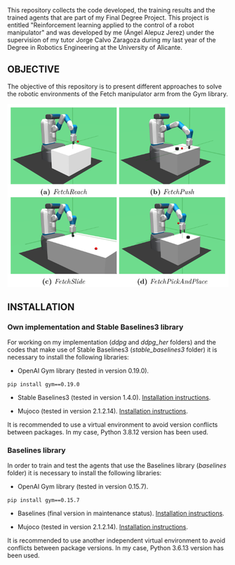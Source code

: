 This repository collects the code developed, the training results and the trained agents that are part of my Final Degree Project. This project is entitled "Reinforcement learning applied to the control of a robot manipulator" and was developed by me (Ángel Alepuz Jerez) under the supervision of my tutor Jorge Calvo Zaragoza during my last year of the Degree in Robotics Engineering at the University of Alicante.

## OBJECTIVE

The objective of this repository is to present different approaches to solve the robotic environments of the Fetch manipulator arm from the Gym library.

![envs](https://raw.githubusercontent.com/Alepuzzz/rl-fetch-envs/master/images/envs.png)


## INSTALLATION

### Own implementation and Stable Baselines3 library

For working on my implementation (_ddpg_ and _ddpg\_her_ folders) and the codes that make use of Stable Baselines3 (_stable\_baselines3_ folder) it is necessary to install the following libraries:

- OpenAI Gym library (tested in version 0.19.0). 
```
pip install gym==0.19.0
```

- Stable Baselines3 (tested in version 1.4.0). [Installation instructions](https://github.com/DLR-RM/stable-baselines3).

- Mujoco (tested in version 2.1.2.14). [Installation instructions](https://github.com/openai/mujoco-py). 

It is recommended to use a virtual environment to avoid version conflicts between packages. In my case, Python 3.8.12 version has been used.

### Baselines library

In order to train and test the agents that use the Baselines library (_baselines_ folder) it is necessary to install the following libraries:

- OpenAI Gym library (tested in version 0.15.7). 
```
pip install gym==0.15.7
```

- Baselines (final version in maintenance status). [Installation instructions](https://github.com/openai/baselines).

- Mujoco (tested in version 2.1.2.14). [Installation instructions](https://github.com/openai/mujoco-py).

It is recommended to use another independent virtual environment to avoid conflicts between package versions. In my case, Python 3.6.13 version has been used.